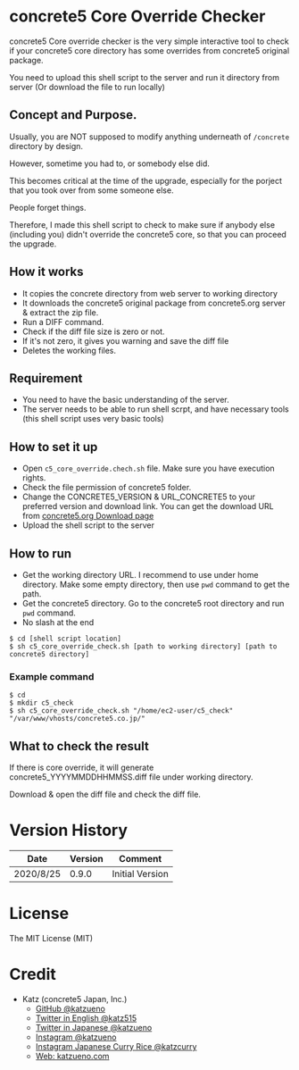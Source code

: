 # concrete5 Core Override Checker

concrete5 Core override checker is the very simple interactive tool to check if your concrete5 core directory has some overrides from concrete5 original package.

You need to upload this shell script to the server and run it directory from server (Or download the file to run locally)

## Concept and Purpose.

Usually, you are NOT supposed to modify anything underneath of `/concrete` directory by design.

However, sometime you had to, or somebody else did.

This becomes critical at the time of the upgrade, especially for the porject that you took over from some someone else.

People forget things.

Therefore, I made this shell script to check to make sure if anybody else (including you) didn't override the concrete5 core, so that you can proceed the upgrade.

## How it works

- It copies the concrete directory from web server to working directory
- It downloads the concrete5 original package from concrete5.org server & extract the zip file.
- Run a DIFF command.
- Check if the diff file size is zero or not.
- If it's not zero, it gives you warning and save the diff file
- Deletes the working files.

## Requirement

- You need to have the basic understanding of the server.
- The server needs to be able to run shell scrpt, and have necessary tools (this shell script uses very basic tools)

## How to set it up

- Open `c5_core_override.chech.sh` file. Make sure you have execution rights.
- Check the file permission of concrete5 folder.
- Change the CONCRETE5_VERSION & URL_CONCRETE5 to your preferred version and download link. You can get the download URL from [concrete5.org Download page](https://www.concrete5.org/developers/developer-downloads/)
- Upload the shell script to the server

## How to run

- Get the working directory URL. I recommend to use under home directory. Make some empty directory, then use `pwd` command to get the path.
- Get the concrete5 directory. Go to the concrete5 root directory and run `pwd` command.
- No slash at the end

```
$ cd [shell script location]
$ sh c5_core_override_check.sh [path to working directory] [path to concrete5 directory]
```

### Example command

```
$ cd
$ mkdir c5_check
$ sh c5_core_override_check.sh "/home/ec2-user/c5_check" "/var/www/vhosts/concrete5.co.jp/"
```

## What to check the result

If there is core override, it will generate concrete5_YYYYMMDDHHMMSS.diff file under working directory.

Download & open the diff file and check the diff file.

# Version History

Date | Version | Comment
----|-----|------
2020/8/25 | 0.9.0 | Initial Version

# License

The MIT License (MIT)

# Credit

- Katz (concrete5 Japan, Inc.)
    - [GitHub @katzueno](https://github.com/katzueno)
    - [Twitter in English @katz515](https://twitter.com/katz515)
    - [Twitter in Japanese @katzueno](https://twitter.com/katzueno)
    - [Instagram @katzueno](https://instagram/katzueno)
    - [Instagram Japanese Curry Rice @katzcurry](https://instagram/katzcurry)
    - [Web: katzueno.com](https://katzueno.com)
